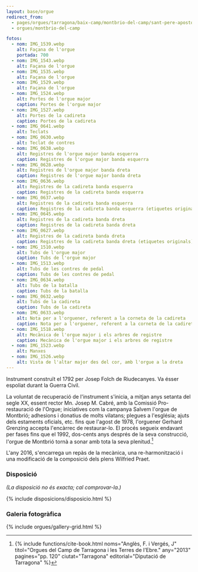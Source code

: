 ```yaml
---
layout: base/orgue
redirect_from:
  - pages/orgues/tarragona/baix-camp/montbrio-del-camp/sant-pere-apostol
  - orgues/montbrio-del-camp

fotos:
  - nom: IMG_1539.webp
    alt: Façana de l'orgue
    portada: 700
  - nom: IMG_1543.webp
    alt: Façana de l'orgue
  - nom: IMG_1535.webp
    alt: Façana de l'orgue
  - nom: IMG_1529.webp
    alt: Façana de l'orgue
  - nom: IMG_1524.webp
    alt: Portes de l'orgue major
    caption: Portes de l'orgue major
  - nom: IMG_1527.webp
    alt: Portes de la cadireta
    caption: Portes de la cadireta
  - nom: IMG_0641.webp
    alt: Teclats
  - nom: IMG_0630.webp
    alt: Teclat de contres
  - nom: IMG_0638.webp
    alt: Registres de l'orgue major banda esquerra
    caption: Registres de l'orgue major banda esquerra
  - nom: IMG_0628.webp
    alt: Registres de l'orgue major banda dreta
    caption: Registres de l'orgue major banda dreta
  - nom: IMG_0636.webp
    alt: Registres de la cadireta banda esquerra
    caption: Registres de la cadireta banda esquerra
  - nom: IMG_0637.webp
    alt: Registres de la cadireta banda esquerra
    caption: Registres de la cadireta banda esquerra (etiquetes originals)
  - nom: IMG_0645.webp
    alt: Registres de la cadireta banda dreta
    caption: Registres de la cadireta banda dreta
  - nom: IMG_0627.webp
    alt: Registres de la cadireta banda dreta
    caption: Registres de la cadireta banda dreta (etiquetes originals)
  - nom: IMG_1510.webp
    alt: Tubs de l'orgue major
    caption: Tubs de l'orgue major
  - nom: IMG_1513.webp
    alt: Tubs de les contres de pedal
    caption: Tubs de les contres de pedal
  - nom: IMG_0634.webp
    alt: Tubs de la batalla
    caption: Tubs de la batalla
  - nom: IMG_0632.webp
    alt: Tubs de la cadireta
    caption: Tubs de la cadireta
  - nom: IMG_0633.webp
    alt: Nota per a l'orguener, referent a la corneta de la cadireta
    caption: Nota per a l'orguener, referent a la corneta de la cadireta
  - nom: IMG_1518.webp
    alt: Mecànica de l'orgue major i els arbres de registre
    caption: Mecànica de l'orgue major i els arbres de registre
  - nom: IMG_1523.webp
    alt: Manxes
  - nom: IMG_1526.webp
    alt: Vista de l'altar major des del cor, amb l'orgue a la dreta
---
```


Instrument construït el 1792 per Josep Folch de Riudecanyes. Va ésser espoliat durant la Guerra Civil.

La voluntat de recuperació de l'instrument s'inicia, a mitjan anys setanta del segle XX, essent rector Mn.
Josep M. Cabré, amb la Comissió Pro-restauració de l'Orgue; iniciatives com la campanya Salvem l'orgue
de Montbrió; adhesions i donatius de molts vilatans; plegues a l'església; ajuts dels estaments oficials, etc.
fins que l'agost de 1978, l'orguener Gerhard Grenzing accepta l'encàrrec de restaurar-lo. 
El procés segueix endavant per fases fins que el 1992, dos-cents anys després de la seva construcció, 
l'orgue de Montbrió tornà a sonar amb tota la seva plenitud.[^1]

[^1]: {% include functions/cite-book.html noms="Anglès, F. i Vergés, J"
titol="Orgues del Camp de Tarragona i les Terres de l'Ebre."
any="2013" pagines="pp. 120" ciutat="Tarragona" editorial="Diputació de Tarragona" %}

L'any 2016, s'encarrega un repàs de la mecànica, una re-harmonització i una modificació de la composició dels plens 
Wilfried Praet. 

### Disposició

_(La disposició no és exacta; cal comprovar-la.)_

{% include disposicions/disposicio.html %}

### Galeria fotogràfica

{% include orgues/gallery-grid.html %}
